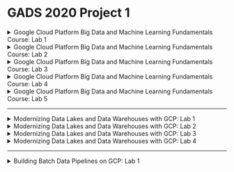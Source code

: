 # GADS 2020 Project 1


<details>
  
  <summary>Google Cloud Platform Big Data and Machine Learning Fundamentals Course: Lab 1</summary>
  
  ![Google Cloud Platform Big Data and Machine Learning Fundamentals Course: Lab 1](./img/BigDataMLFund01.png)

</details>


<details>
  
  <summary>Google Cloud Platform Big Data and Machine Learning Fundamentals Course: Lab 2</summary>
  
  ![Google Cloud Platform Big Data and Machine Learning Fundamentals Course: Lab 2](./img/BigDataMLFund02.png)

</details>


<details>
  
  <summary>Google Cloud Platform Big Data and Machine Learning Fundamentals Course: Lab 3</summary>
  
  ![Google Cloud Platform Big Data and Machine Learning Fundamentals Course: Lab 3](./img/BigDataMLFund03.png)

</details>


<details>
  
  <summary>Google Cloud Platform Big Data and Machine Learning Fundamentals Course: Lab 4</summary>
  
  ![Google Cloud Platform Big Data and Machine Learning Fundamentals Course: Lab 4](./img/BigDataMLFund04.png)

</details>


<details>
  
  <summary>Google Cloud Platform Big Data and Machine Learning Fundamentals Course: Lab 5</summary>
  
  ![Google Cloud Platform Big Data and Machine Learning Fundamentals Course: Lab 5](./img/BigDataMLFund05.png)

</details>


------


<details>
  
  <summary>Modernizing Data Lakes and Data Warehouses with GCP: Lab 1</summary>
  
  ![Modernizing Data Lakes and Data Warehouses with GCP: Lab 1](./img/ModernizingDataLakes_and_DataWarehous_withGCP01.png)

</details>


<details>
  
  <summary>Modernizing Data Lakes and Data Warehouses with GCP: Lab 2</summary>
  
  ![Modernizing Data Lakes and Data Warehouses with GCP: Lab 2](./img/ModernizingDataLakes_and_DataWarehous_withGCP02.png)

</details>



<details>
  
  <summary>Modernizing Data Lakes and Data Warehouses with GCP: Lab 3</summary>
  
  ![Modernizing Data Lakes and Data Warehouses with GCP: Lab 3](./img/ModernizingDataLakes_and_DataWarehous_withGCP03.png)

</details>



<details>
  
  <summary>Modernizing Data Lakes and Data Warehouses with GCP: Lab 4</summary>
  
  ![Modernizing Data Lakes and Data Warehouses with GCP: Lab 4](./img/ModernizingDataLakes_and_DataWarehous_withGCP04.png)

</details>


------


<details>
  
  <summary>Building Batch Data Pipelines on GCP: Lab 1</summary>
  
  ![Building Batch Data Pipelines on GCP: Lab 1](./img/BuildingBatchDataPipelines_onGCP01.png)

</details>

